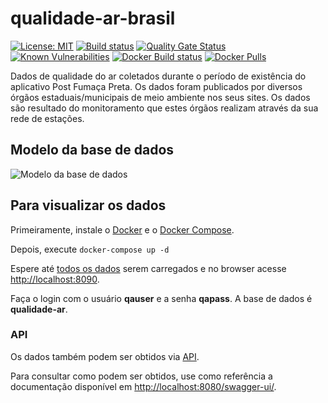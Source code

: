# qualidade-ar-brasil

[![License: MIT](https://img.shields.io/badge/License-MIT-yellow.svg)](https://opensource.org/licenses/MIT) [![Build status](https://github.com/esign-consulting/qualidade-ar-brasil/workflows/Java%20CI/badge.svg)](https://github.com/esign-consulting/qualidade-ar-brasil/actions?query=workflow%3A%22Java+CI%22) [![Quality Gate Status](https://sonarcloud.io/api/project_badges/measure?project=br.com.esign%3Aqualidadearbrasil&metric=alert_status)](https://sonarcloud.io/dashboard?id=br.com.esign%3Aqualidadearbrasil) [![Known Vulnerabilities](https://snyk.io/test/github/esign-consulting/qualidade-ar-brasil/badge.svg)](https://snyk.io/test/github/esign-consulting/qualidade-ar-brasil) [![Docker Build status](https://img.shields.io/docker/cloud/build/esignbr/qualidade-ar-brasil.svg)](https://hub.docker.com/r/esignbr/qualidade-ar-brasil/builds) [![Docker Pulls](https://img.shields.io/docker/pulls/esignbr/qualidade-ar-brasil.svg)](https://hub.docker.com/r/esignbr/qualidade-ar-brasil)

Dados de qualidade do ar coletados durante o período de existência do aplicativo Post Fumaça Preta. Os dados foram publicados por diversos órgãos estaduais/municipais de meio ambiente nos seus sites. Os dados são resultado do monitoramento que estes órgãos realizam através da sua rede de estações.

## Modelo da base de dados

![Modelo da base de dados](modelo-base-dados.png)

## Para visualizar os dados

Primeiramente, instale o [Docker](https://docs.docker.com/install) e o [Docker Compose](https://docs.docker.com/compose/install).

Depois, execute `docker-compose up -d`

Espere até [todos os dados](qualidade-ar.sql) serem carregados e no browser acesse <http://localhost:8090>.

Faça o login com o usuário **qauser** e a senha **qapass**. A base de dados é **qualidade-ar**.

### API

Os dados também podem ser obtidos via [API](https://pt.wikipedia.org/wiki/Interface_de_programa%C3%A7%C3%A3o_de_aplica%C3%A7%C3%B5es).

Para consultar como podem ser obtidos, use como referência a documentação disponível em <http://localhost:8080/swagger-ui/>.
